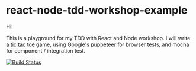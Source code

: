 # react-node-tdd-workshop-example

Hi! 

This is a playground for my TDD with React and Node workshop. I will write a [tic tac toe](https://en.wikipedia.org/wiki/Tic-tac-toe) game, using Google's [puppeteer](https://github.com/GoogleChrome/puppeteer) for browser tests, and mocha for component / integration test.

[![Build Status](https://travis-ci.org/yanivefraim/react-node-tdd-workshop-example.svg?branch=master)](https://travis-ci.org/yanivefraim/react-node-tdd-workshop-example)
